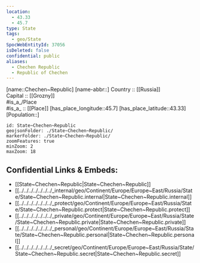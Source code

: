 ```yaml
---
location:
  - 43.33
  - 45.7
type: State
tags:
  - geo/State
SpocWebEntityId: 37056
isDeleted: false
confidential: public
aliases:
  - Chechen Republic
  - Republic of Chechen 
---
```

[name::Chechen~Republic] 
[name-abbr::] 
Country :: [[Russia]]  
Capital :: [[Grozny]]  
#is_a_/Place  
#is_a_ :: [[Place]] 
[has_place_longitude::45.7] 
[has_place_latitude::43.33] 
[Population::] 



```leaflet
id: State~Chechen~Republic
geojsonFolder: ./State~Chechen~Republic/
markerFolder: ./State~Chechen~Republic/
zoomFeatures: true 
minZoom: 2 
maxZoom: 18
```


## Confidential Links & Embeds: 
- [[State~Chechen~Republic|State~Chechen~Republic]] 
- [[../../../../../../../_internal/geo/Continent/Europe/Europe~East/Russia/State/State~Chechen~Republic.internal|State~Chechen~Republic.internal]] 
- [[../../../../../../../_protect/geo/Continent/Europe/Europe~East/Russia/State/State~Chechen~Republic.protect|State~Chechen~Republic.protect]] 
- [[../../../../../../../_private/geo/Continent/Europe/Europe~East/Russia/State/State~Chechen~Republic.private|State~Chechen~Republic.private]] 
- [[../../../../../../../_personal/geo/Continent/Europe/Europe~East/Russia/State/State~Chechen~Republic.personal|State~Chechen~Republic.personal]] 
- [[../../../../../../../_secret/geo/Continent/Europe/Europe~East/Russia/State/State~Chechen~Republic.secret|State~Chechen~Republic.secret]] 
